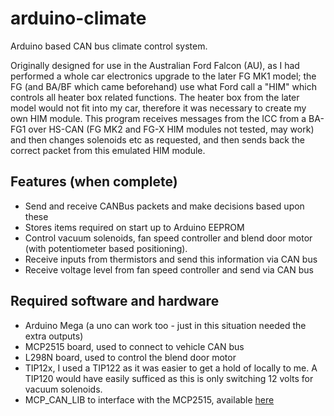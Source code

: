 # arduino-climate

Arduino based CAN bus climate control system.

Originally designed for use in the Australian Ford Falcon (AU), as I had performed a whole car electronics upgrade to the later FG MK1 model; the FG (and BA/BF which came beforehand) use what Ford call a "HIM" which controls all heater box related functions. The heater box from the later model would not fit into my car, therefore it was necessary to create my own HIM module. This program receives messages from the ICC from a BA-FG1 over HS-CAN (FG MK2 and FG-X HIM modules not tested, may work) and then changes solenoids etc as requested, and then sends back the correct packet from this emulated HIM module.

## Features (when complete)
- Send and receive CANBus packets and make decisions based upon these
- Stores items required on start up to Arduino EEPROM
- Control vacuum solenoids, fan speed controller and blend door motor (with potentiometer based positioning).
- Receive inputs from thermistors and send this information via CAN bus
- Receive voltage level from fan speed controller and send via CAN bus

## Required software and hardware
- Arduino Mega (a uno can work too - just in this situation needed the extra outputs)
- MCP2515 board, used to connect to vehicle CAN bus
- L298N board, used to control the blend door motor
- TIP12x, I used a TIP122 as it was easier to get a hold of locally to me. A TIP120 would have easily sufficed as this is only switching 12 volts for vacuum solenoids.
- MCP_CAN_LIB to interface with the MCP2515, available [here](https://github.com/coryjfowler/MCP_CAN_lib)